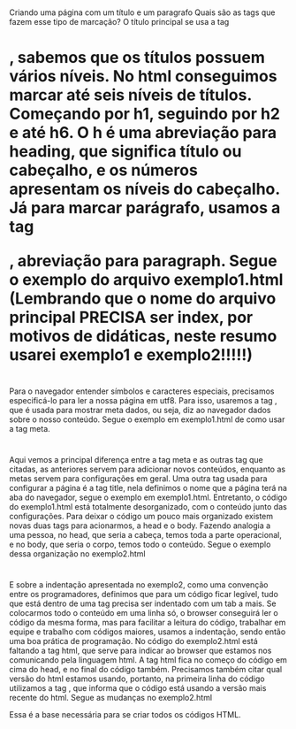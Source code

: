 #

Criando uma página com um título e um paragrafo
Quais são as tags que fazem esse tipo de marcação?
O título principal se usa a tag <h1>, sabemos que os títulos possuem vários níveis. No html conseguimos marcar até seis níveis de títulos. Começando por h1, seguindo por h2 e até h6. O h é uma abreviação para heading, que significa título ou cabeçalho, e os números apresentam os níveis do cabeçalho.
Já para marcar parágrafo, usamos a tag <p>, abreviação para paragraph.
Segue o exemplo do arquivo exemplo1.html 
(Lembrando que o nome do arquivo principal PRECISA ser index, por motivos de didáticas, neste resumo usarei exemplo1 e exemplo2!!!!!)

#

Para o navegador entender símbolos e caracteres especiais, precisamos especificá-lo para ler a nossa página em utf8. Para isso, usaremos a tag <meta>, que é usada para mostrar meta dados, ou seja, diz ao navegador dados sobre o nosso conteúdo. Segue o exemplo em exemplo1.html de como usar a tag meta.

#

Aqui vemos a principal diferença entre a tag meta e as outras tag que citadas, as anteriores servem para adicionar novos conteúdos, enquanto as metas servem para configurações em geral.
Uma outra tag usada para configurar a página é a tag title, nela definimos o nome que a página terá na aba do navegador, segue o exemplo em exemplo1.html.
Entretanto, o código do exemplo1.html está totalmente desorganizado, com o conteúdo junto das configurações. Para deixar o código um pouco mais organizado existem novas duas tags para acionarmos, a head e o body. 
Fazendo analogia a uma pessoa, no head, que seria a cabeça, temos toda a parte operacional, e no body, que seria o corpo, temos todo o conteúdo. Segue o exemplo dessa organização no exemplo2.html

#

E sobre a indentação apresentada no exemplo2, como uma convenção entre os programadores, definimos que para um código ficar legível, tudo que está dentro de uma tag precisa ser indentado com um tab a mais. Se colocarmos todo o conteúdo em uma linha só, o browser conseguirá ler o código da mesma forma, mas para facilitar a leitura do código, trabalhar em equipe e trabalho com códigos maiores, usamos a indentação, sendo então uma boa prática de programação.
No código do exemplo2.html está faltando a tag html, que serve para indicar ao browser que estamos nos comunicando pela linguagem html. A tag html fica no começo do código em cima do head, e no final do código também. Precisamos também citar qual versão do html estamos usando, portanto, na primeira linha do código utilizamos a tag <!DOCTYPE html>, que informa que o código está usando a versão mais recente do html. Segue as mudanças no exemplo2.html

Essa é a base necessária para se criar todos os códigos HTML.

#
